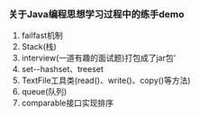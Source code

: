 ### 关于Java编程思想学习过程中的练手demo
1. failfast机制
2. Stack(栈)
3. interview(一道有趣的面试题)打包成了jar包'
4. set--hashset、treeset
5. TextFile工具类(read()、write()、copy()等方法)
6. queue(队列)
7. comparable接口实现排序